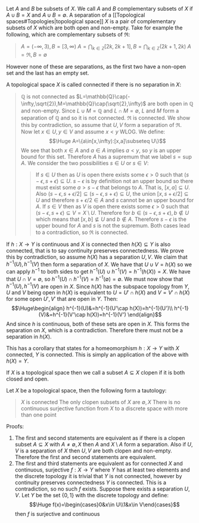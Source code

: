
Let $A$ and $B$ be subsets of $X$. We call $A$ and $B$ complementary subsets of $X$ if $A\cup B=X$ and $A\cup B=\emptyset$. A separation of a [[Topological spaces#Topologies|topological space]] $X$ is a pair of complementary subsets of $X$ which are both open and non-empty. Take for example the following, which are complementary subsets of $\Re$:
> $A=(-\infty,3), B=[3,\infty)$
> $A=\bigcap_{k\in\mathbb{Z}}[2k,2k+1],B=\bigcap_{k\in\mathbb{Z}}(2k+1,2k)$
> $A=\Re,B=\emptyset$

However none of these are separations, as the first two have a non-open set and the last has an empty set.

A topological space $X$ is called connected if there is no separation in $X$:
> $\mathbb{Q}$ is not connected as $L=\mathbb{Q}\cap(-\infty,\sqrt{2}),M=\mathbb{Q}\cap(\sqrt{2},\infty)$ are both open in $\mathbb{Q}$ and non-empty. Since $L\cup M=\mathbb{Q}$ and $L\cap M=\emptyset$, $L$ and $M$ form a separation of $\mathbb{Q}$ and so it is not connected.
> $\Re$ is connected. We show this by contradiction, so assume that $U,V$ form a separation of $\Re$. Now let $x\in U,y\in V$ and assume $x<y$ WLOG. We define:$$\Huge A=\{a\in[x,\infty):[x,a]\subseteq U\}$$We see that both $x\in A$ and $a\in A$ implies $a<y$, so $y$ is an upper bound for this set. Therefore $A$ has a supremum that we label $s=\sup A$. We consider the two possibilities $s\in U$ or $s\in V$:
> > If $s\in U$ then as $U$ is open there exists some $\epsilon>0$ such that $(s-\epsilon,s+\epsilon)\subseteq U$. $s-\epsilon$ is by definition not an upper bound so there must exist some $a>s-\epsilon$ that belongs to $A$. That is, $[x,a]\subseteq U$. Also $(s-\epsilon,s+\epsilon/2]\subseteq(s-\epsilon,s+\epsilon)\subseteq U$, the union $[x,s+\epsilon/2]\subseteq U$ and therefore $s+\epsilon/2\in A$ and $s$ cannot be an upper bound for $A$.
> > If $s\in V$ then as $V$ is open there exists some $\epsilon>0$ such that $(s-\epsilon,s+\epsilon)\subseteq V=X\setminus U$. Therefore for $b\in(s-\epsilon,s+\epsilon),b\notin U$ which means that $[x,b]\not\subseteq U$ and $b\notin A$. Therefore $s-\epsilon$ is the upper bound for $A$ and $s$ is not the supremum.
> Both cases lead to a contradiction, so $\Re$ is connected.


If $h:X\rightarrow Y$ is continuous and $X$ is connected then $h(X)\subseteq Y$ is also connected, that is to say continuity preserves connectedness. We prove this by contradiction, so assume $h(X)$ has a separation $U,V$. We claim that $h^{-1}(U),h^{-1}(V)$ then form a separation of $X$. We have that $U\cup V=h(X)$ so we can apply $h^{-1}$ to both sides to get $h^{-1}(U)\cup h^{-1}(V)=h^{-1}(h(X))=X$. We have that $U\cap V=\emptyset$, so $h^{-1}(U)\cap h^{-1}(V)=h^{-1}(\emptyset)=\emptyset$. We must now show that $h^{-1}(U),h^{-1}(V)$ are open in $X$. Since $h(X)$ has the subspace topology from $Y$, $U$ and $V$ being open in $h(X)$ is equivalent to $U=U'\cap h(X)$ and $V=V'\cap h(X)$ for some open $U',V'$ that are open in $Y$. Then:$$\Huge\begin{align}
h^{-1}(U)&=h^{-1}(U'\cap h(X))=h^{-1}(U')\\
h^{-1}(V)&=h^{-1}(V'\cap h(X))=h^{-1}(V')
	\end{align}$$And since $h$ is continuous, both of these sets are open in $X$. This forms the separation on $X$, which is a contradiction. Therefore there must not be a separation in $h(X)$.

This has a corollary that states for a homeomorphism $h:X\rightarrow Y$ with $X$ connected, $Y$ is connected. This is simply an application of the above with $h(X)=Y$.

If $X$ is a topological space then we call a subset $A\subseteq X$ clopen if it is both closed and open.

Let $X$ be a topological space, then the following form a tautology:
> $X$ is connected
> The only clopen subsets of $X$ are $\emptyset, X$
> There is no continuous surjective function from $X$ to a discrete space with more than one point

Proofs:
1. The first and second statements are equivalent as if there is a clopen subset $A\subseteq X$ with $A\neq\emptyset,X$ then $A$ and $X\setminus A$ form a separation. Also if $U,V$ is a separation of $X$ then $U,V$ are both clopen and non-empty. Therefore the first and second statements are equivalent.
2. The first and third statements are equivalent as for connected $X$ and continuous, surjective $f:X\rightarrow Y$ where $Y$ has at least two elements and the discrete topology it is trivial that $Y$ is not connected, however by continuity preserves connectedness $Y$ is connected. This is a contradiction, so no such $f$ exists. Suppose there exists a separation $U,V$. Let $Y$ be the set $\{0,1\}$ with the discrete topology and define:$$\Huge f(x)=\begin{cases}0&x\in U\\1&x\in V\end{cases}$$then $f$ is surjective and continuous